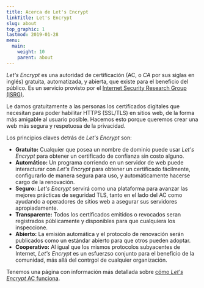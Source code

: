 ```yaml
---
title: Acerca de Let's Encrypt
linkTitle: Let's Encrypt
slug: about
top_graphic: 1
lastmod: 2019-01-28
menu:
  main:
    weight: 10
    parent: about
---
```


_Let's Encrypt_ es una autoridad de certificación (AC, o _CA_ por sus siglas en inglés) gratuita, automatizada, y abierta, que existe para el beneficio del público. Es un servicio provisto por el [Internet Security Research Group (ISRG)](https://abetterinternet.org/).

Le damos gratuitamente a las personas los certificados digitales que necesitan para poder habilitar HTTPS (SSL/TLS) en sitios web, de la forma más amigable al usuario posible. Hacemos esto porque queremos crear una web más segura y respetuosa de la privacidad.

Los principios claves detrás de _Let's Encrypt_ son:

* <strong>Gratuito:</strong> Cualquier que posea un nombre de dominio puede usar _Let's Encrypt_ para obtener un certificado de confianza sin costo alguno.
* <strong>Automático:</strong> Un programa corriendo en un servidor de web puede interacturar con _Let's Encrypt_ para obtener un certificado fácilmente, configurarlo de manera segura para uso, y automáticamente hacerse cargo de la renovación.
* <strong>Seguro:</strong> _Let's Encrypt_ servirá como una plataforma para avanzar las mejores prácticas de seguridad TLS, tanto en el lado del AC como ayudando a operadores de sitios web a asegurar sus servidores apropiadamente.
* <strong>Transparente:</strong> Todos los certificados emitidos o revocados seran registrados públicamente y disponibles para que cualquiera los inspeccione.
* <strong>Abierto:</strong> La emisión automática y el protocolo de renovación serán publicados como un estándar abierto para que otros pueden adoptar.
* <strong>Cooperativo:</strong> Al igual que los mismos protocolos subyacentes de Internet, _Let's Encrypt_ es un esfuerzso conjunto para el beneficio de la comunidad, más allá del contrgol de cualquier organización.

Tenemos una página con información más detallada sobre [cómo _Let's Encrypt_ AC funciona](/how-it-works).
